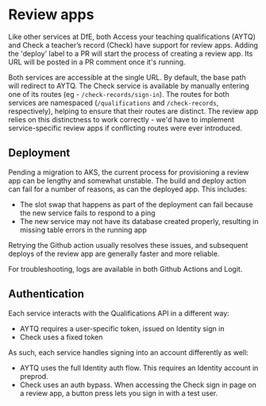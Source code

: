 # Review apps

Like other services at DfE, both Access your teaching qualifications (AYTQ) and Check a teacher’s record (Check) have support for review apps. Adding the 'deploy' label to a PR will start the process of creating a review app. Its URL will be posted in a PR comment once it's running.

Both services are accessible at the single URL. By default, the base path will redirect to AYTQ. The Check service is available by manually entering one of its routes (eg - `/check-records/sign-in`). The routes for both services are namespaced (`/qualifications` and `/check-records`, respectively), helping to ensure that their routes are distinct. The review app relies on this distinctness to work correctly - we'd have to implement service-specific review apps if conflicting routes were ever introduced.

## Deployment

Pending a migration to AKS, the current process for provisioning a review app can be lengthy and somewhat unstable. The build and deploy action can fail for a number of reasons, as can the deployed app. This includes:

- The slot swap that happens as part of the deployment can fail because the new service fails to respond to a ping
- The new service may not have its database created properly, resulting in missing table errors in the running app

Retrying the Github action usually resolves these issues, and subsequent deploys of the review app are generally faster and more reliable.

For troubleshooting, logs are available in both Github Actions and Logit.

## Authentication

Each service interacts with the Qualifications API in a different way:

- AYTQ requires a user-specific token, issued on Identity sign in
- Check uses a fixed token

As such, each service handles signing into an account differently as well:

- AYTQ uses the full Identity auth flow. This requires an Identity account in preprod.
- Check uses an auth bypass. When accessing the Check sign in page on a review app, a button press lets you sign in with a test user.
